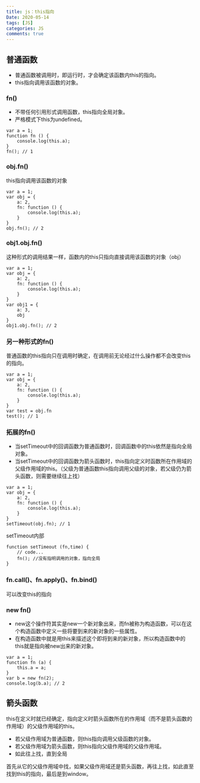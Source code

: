 ```yaml
---
title: js：this指向
Date: 2020-05-14
tags: [JS]
categories: JS
comments: true
---
```



## 普通函数
- 普通函数被调用时，即运行时，才会确定该函数内this的指向。
- this指向调用该函数的对象。

### fn()
- 不带任何引用形式调用函数，this指向全局对象。
- 严格模式下this为undefined。
```
var a = 1;
function fn () {
    console.log(this.a);
}
fn(); // 1
```
### obj.fn()
this指向调用该函数的对象
```
var a = 1;
var obj = {
    a: 2,
    fn: function () {
        console.log(this.a);
    }
}
obj.fn(); // 2
```
### obj1.obj.fn()
这种形式的调用结果一样，函数内的this只指向直接调用该函数的对象（obj）
```
var a = 1;
var obj = {
    a: 2,
    fn: function () {
        console.log(this.a);
    }
}
var obj1 = {
    a: 3,
    obj
}
obj1.obj.fn(); // 2
```
### 另一种形式的fn()
普通函数的this指向只在调用时确定，在调用前无论经过什么操作都不会改变this的指向。
```
var a = 1;
var obj = {
    a: 2,
    fn: function () {
        console.log(this.a);
    }
}
var test = obj.fn
test(); // 1
```
### 拓展的fn()
- 当setTimeout中的回调函数为普通函数时，回调函数中的this依然是指向全局对象。
- 当setTimeout中的回调函数为箭头函数时，this指向定义时函数所在作用域的父级作用域的this。（父级为普通函数this指向调用父级的对象，若父级仍为箭头函数，则需要继续往上找）

```
var a = 1;
var obj = {
    a: 2,
    fn: function () {
        console.log(this.a);
    }
}
setTimeout(obj.fn); // 1
```
setTimeout内部

```
function setTimeout (fn,time) {
    // code...
    fn(); //没有指明调用的对象，指向全局
}
```
### fn.call()、fn.apply()、fn.bind()
可以改变this的指向

### new fn()
- new这个操作符其实是new一个新对象出来，而fn被称为构造函数，可以在这个构造函数中定义一些将要到来的新对象的一些属性。
- 在构造函数中就是用this来描述这个即将到来的新对象，所以构造函数中的this就是指向被new出来的新对象。
```
var a = 1;
function fn (a) {
    this.a = a;
}
var b = new fn(2);
console.log(b.a); // 2
```


## 箭头函数
this在定义时就已经确定，指向定义时箭头函数所在的作用域（而不是箭头函数的作用域）的父级作用域的this。
- 若父级作用域为普通函数，则this指向调用父级函数的对象。
- 若父级作用域为箭头函数，则this指向父级作用域的父级作用域。
- 如此往上找，直到全局

首先从它的父级作用域中找，如果父级作用域还是箭头函数，再往上找，如此直至找到this的指向，最后是到window。